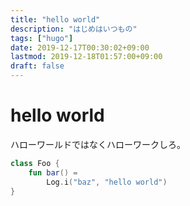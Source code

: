 ```yaml
---
title: "hello world"
description: "はじめはいつもの"
tags: ["hugo"]
date: 2019-12-17T00:30:02+09:00
lastmod: 2019-12-18T01:57:00+09:00
draft: false
---
```


# hello world
ハローワールドではなくハローワークしろ。

```kt
class Foo {
    fun bar() =
        Log.i("baz", "hello world")
}
```
